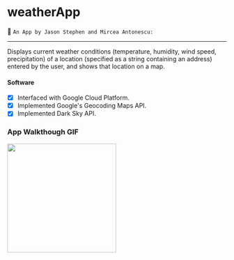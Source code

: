 # weatherApp

📝 `An App by Jason Stephen and Mircea Antonescu:`

---

Displays current weather conditions (temperature, humidity, wind speed, precipitation) of a location (specified as a string containing an address) entered by the user, and shows that location on a map.

#### Software
- [x] Interfaced with Google Cloud Platform.
- [x] Implemented Google's Geocoding Maps API.
- [x] Implemented Dark Sky API.

### App Walkthough GIF

<img src="http://g.recordit.co/nhljgUPFXv.gif" width=250><br>


